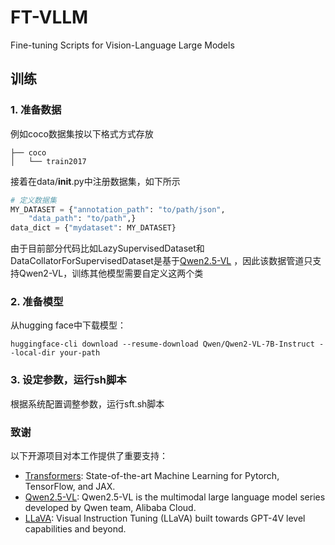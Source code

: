 # FT-VLLM
Fine-tuning Scripts for Vision-Language Large Models
## 训练
### 1. 准备数据
例如coco数据集按以下格式方式存放
```plaintext
├── coco
│   └── train2017
```
接着在data/__init__.py中注册数据集，如下所示  
```python
# 定义数据集
MY_DATASET = {"annotation_path": "to/path/json",
    "data_path": "to/path",}
data_dict = {"mydataset": MY_DATASET}
```
由于目前部分代码比如LazySupervisedDataset和DataCollatorForSupervisedDataset是基于[Qwen2.5-VL](https://github.com/QwenLM/Qwen2.5-VL) ，因此该数据管道只支持Qwen2-VL，训练其他模型需要自定义这两个类

### 2. 准备模型
从hugging face中下载模型：  
```plaintext
huggingface-cli download --resume-download Qwen/Qwen2-VL-7B-Instruct --local-dir your-path
```


### 3. 设定参数，运行sh脚本
根据系统配置调整参数，运行sft.sh脚本

### 致谢
以下开源项目对本工作提供了重要支持：
- [Transformers](https://github.com/huggingface/transformers): State-of-the-art Machine Learning for Pytorch, TensorFlow, and JAX.
- [Qwen2.5-VL](https://github.com/QwenLM/Qwen2.5-VL): Qwen2.5-VL is the multimodal large language model series developed by Qwen team, Alibaba Cloud.
- [LLaVA](https://github.com/haotian-liu/LLaVA): Visual Instruction Tuning (LLaVA) built towards GPT-4V level capabilities and beyond.
